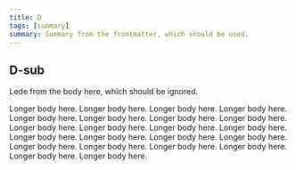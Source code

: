 ```yaml
---
title: D
tags: [summary]
summary: Summary from the frontmatter, which should be used.
---
```


## D-sub

<!--summary-->
Lede from the body here, which should be ignored.

<!--/summary-->

Longer body here.  Longer body here.  Longer body here.  Longer body here.  Longer body here.  Longer body here.  Longer body here.  Longer body here.  Longer body here.  Longer body here.  Longer body here.  Longer body here.  Longer body here.  Longer body here.  Longer body here.  Longer body here.  Longer body here.  Longer body here.  Longer body here.  Longer body here.  Longer body here.  Longer body here.
